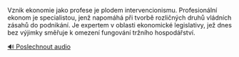 
Vznik ekonomie jako profese je plodem intervencionismu. Profesionální ekonom je specialistou, jenž napomáhá při tvorbě rozličných druhů vládních zásahů do podnikání. Je expertem v oblasti ekonomické legislativy, jež dnes bez výjimky směřuje k omezení fungování tržního hospodářství.

[🔊 Poslechnout audio](/data/7-paragraphs/audio/chapter_169/para_006-Vznik-ekonomie-jako-profese-je-plodem-intervencion.mp3)
